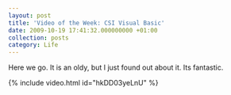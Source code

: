 ```yaml
---
layout: post
title: 'Video of the Week: CSI Visual Basic'
date: 2009-10-19 17:41:32.000000000 +01:00
collection: posts
category: Life
---
```


Here we go. It is an oldy, but I just found out about it. Its fantastic.

{% include video.html id="hkDD03yeLnU" %}
